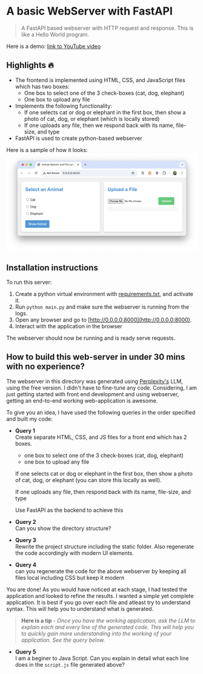 # A basic WebServer with FastAPI

> A FastAPI based webserver with HTTP request and response. This is like a Hello World program.

Here is a demo: [link to YouTube video]()

## Highlights 🔥
 - The frontend is implemented using HTML, CSS, and JavaScript files which has two boxes:
   - One box to select one of the 3 check-boxes (cat, dog, elephant)
   - One box to upload any file
 - Implements the following functionality:
   - If one selects cat or dog or elephant in the first box, then show a photo of cat, dog, or elephant (which is locally stored)
   - If one uploads any file, then we respond back with its name, file-size, and type
 - FastAPI is used to create python-based webserver

Here is a sample of how it looks:\
<img src="sample.png" alt="drawing" width="700px"/>

Installation instructions
-
To run this server:
1. Create a python virtual environment with [requirements.txt](./requirements.txt), and activate it.
2. Run `python main.py` and make sure the webserver is running from the logs.
3. Open any browser and go to [http://0.0.0.0:8000](http://0.0.0.0:8000).
4. Interact with the application in the browser

The webserver should now be running and is ready serve requests.

How to build this web-server in under 30 mins with no experience?
- 
The webserver in this directory was generated using [Perplexity's](www.perplexity.ai) LLM, using the free version. I didn't have to fine-tune any code. Considering, I am just getting started with front end development and using webserver, getting an end-to-end working web-application is awesome. 

To give you an idea, I have used the following queries in the order specified and built my code:
- **Query 1**\
Create separate HTML, CSS, and JS files for a front end which has 2 boxes.
  - one box to select one of the 3 check-boxes (cat, dog, elephant)
  - one box to upload any file
  
  If one selects cat or dog or elephant in the first box, then show a photo of cat, dog, or elephant (you can store this locally as well). 
  
  If one uploads any file, then respond back with its name, file-size, and type
  
  Use FastAPI as the backend to achieve this

- **Query 2**\
Can you show the directory structure?

- **Query 3**\
Rewrite the project structure including the static folder. Also regenerate the code accordingly with modern UI elements.

- **Query 4**\
can you regenerate the code for the above webserver by keeping all files local including CSS but keep it modern

You are done! As you would have noticed at each stage, I had tested the application and looked to refine the results. I wanted a simple yet complete application.  It is best if you go over each file and atleast try to understand syntax. This will help you to understand what is generated. 

>**Here is a tip** - *Once you have the working application, ask the LLM to explain each and every line of the generated code. This will help you to quickly gain more understanding into the working of your application. See the query below.*

- **Query 5**\
I am a beginer to Java Script. Can you explain in detail what each line does in the `script.js` file generated above?


